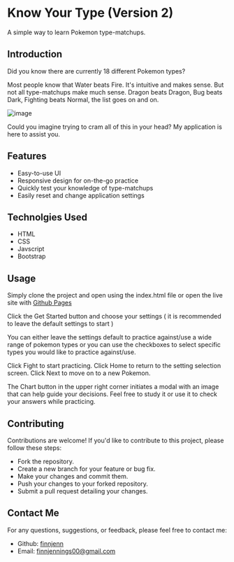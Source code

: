 # Know Your Type (Version 2)

A simple way to learn Pokemon type-matchups.

<h2>Introduction</h2>

Did you know there are currently 18 different Pokemon types?

Most people know that Water beats Fire. It's intuitive and makes sense. But not all type-matchups make much sense. Dragon beats Dragon, Bug beats Dark, Fighting beats Normal, the list goes on and on.

![image](https://github.com/finnjenn/knowYourTypeV2/assets/85904957/82ee2500-57bd-42e6-ac93-1d0e40b6b1b3)

Could you imagine trying to cram all of this in your head? My application is here to assist you.

<h2>Features</h2>
<ul>
  <li>Easy-to-use UI
  <li>Responsive design for on-the-go practice
  <li>Quickly test your knowledge of type-matchups
  <li>Easily reset and change application settings 
</ul>

<h2>Technolgies Used</h2>
<ul>
  <li>HTML
  <li>CSS
  <li>Javscript
  <li>Bootstrap
</ul>

<h2>Usage</h2>
Simply clone the project and open using the index.html file or open the live site with <a href="https://finnjenn.github.io/knowYourTypeV2/">Github Pages</a>

Click the Get Started button and choose your settings ( it is recommended to leave the default settings to start )

You can either leave the settings default to practice against/use a wide range of pokemon types or you can use the checkboxes to select specific types you would like to practice against/use.

Click Fight to start practicing.
Click Home to return to the setting selection screen.
Click Next to move on to a new Pokemon.

The Chart button in the upper right corner initiates a modal with an image that can help guide your decisions. Feel free to study it or use it to check your answers while practicing.

<h2>Contributing</h2>
Contributions are welcome! If you'd like to contribute to this project, please follow these steps:

<ul>  
  <li>Fork the repository.
  <li>Create a new branch for your feature or bug fix.
  <li>Make your changes and commit them.
  <li>Push your changes to your forked repository.
  <li>Submit a pull request detailing your changes.
</ul>

<h2>Contact Me</h2>
For any questions, suggestions, or feedback, please feel free to contact me:

<ul>
  <li> Github: <a href="https://github.com/finnjenn">finnjenn</a>
  <li> Email: <a href="mailto:finnjennings00@gmail.com">finnjennings00@gmail.com</a>
</ul>
